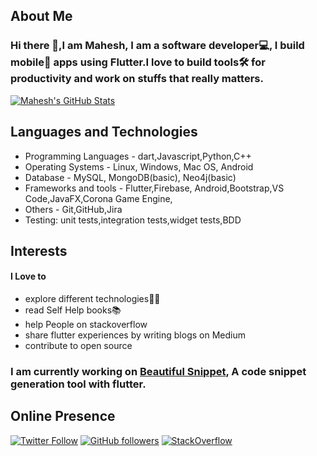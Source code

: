 ## About Me

### Hi there 👋,I am Mahesh, I am a software developer💻, I build mobile📱 apps using Flutter.I love to build tools🛠️ for productivity and work on stuffs that really matters.


<a href="https://github.com/maheshmnj/">
  <img align="center" src="https://github-readme-stats.vercel.app/api?username=maheshmnj&show_icons=true&line_height=27&count_private=true&title_color=ffffff&text_color=c9cacc&icon_color=2bbc8a&bg_color=1d1f21" alt="Mahesh's GitHub Stats" />
</a> 

## Languages and Technologies
- Programming Languages - dart,Javascript,Python,C++
- Operating Systems - Linux, Windows, Mac OS, Android
- Database - MySQL, MongoDB(basic), Neo4j(basic)
- Frameworks and tools - Flutter,Firebase, Android,Bootstrap,VS Code,JavaFX,Corona Game Engine,
- Others - Git,GitHub,Jira
- Testing: unit tests,integration tests,widget tests,BDD

## Interests

#### I Love to
- explore different technologies👨‍💻
- read Self Help books📚
- help People on stackoverflow
- share flutter experiences by writing blogs on Medium
- contribute to open source

### I am currently working on [Beautiful Snippet](https://github.com/maheshmnj/beautiful_snippet), A code snippet generation tool with flutter. 


## Online Presence

[![Twitter Follow](https://img.shields.io/twitter/follow/maheshmnj?color=1DA1F2&label=Followers&logo=twitter&style=for-the-badge)](https://twitter.com/maheshmnj)
[![GitHub followers](https://img.shields.io/github/followers/maheshmnj?logo=GitHub&color=brown&style=for-the-badge)](https://github.com/maheshmnj)
[![StackOverflow](https://img.shields.io/stackexchange/stackoverflow/r/8253662?order=desc&sort=reputation&color=red&site=stackoverflow?style=plastic)](https://stackoverflow.com/users/8253662/maheshmnj)

[1.2]: http://i.imgur.com/wWzX9uB.png (twitter icon without padding)
[2.2]: http://i.imgur.com/9I6NRUm.png (github icon without padding)
 

<!--
**maheshmnj/maheshmnj** is a ✨ _special_ ✨ repository because its `README.md` (this file) appears on your GitHub profile.

Here are some ideas to get you started:

- 🔭 I’m currently working on ...
- 🌱 I’m currently learning ReactJs
- 👯 I’m looking to collaborate on ...
- 🤔 I’m looking for help with ...
- 💬 Ask me about ...
- 📫 How to reach me: ...
- 😄 Pronouns: ...
- ⚡ Fun fact: ...
-->
